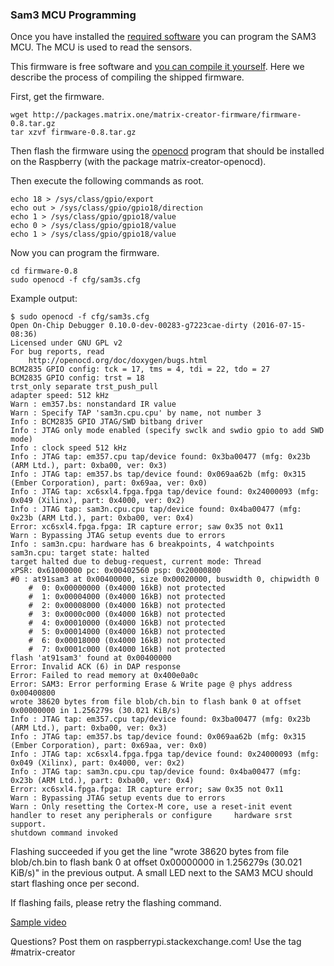 ### Sam3 MCU Programming

Once you have installed the [required software](../getting-started/installation) you can program the SAM3 MCU. The MCU is used to read the sensors.

This firmware is free software and [you can compile it yourself](Sam3). Here we describe the process of compiling the shipped firmware.

First, get the firmware.

    wget http://packages.matrix.one/matrix-creator-firmware/firmware-0.8.tar.gz
    tar xzvf firmware-0.8.tar.gz

Then flash the firmware using the [openocd](https://github.com/matrix-io/matrix-creator-openocd) program that should be installed on the Raspberry (with the package matrix-creator-openocd).

Then execute the following commands as root.

    echo 18 > /sys/class/gpio/export
    echo out > /sys/class/gpio/gpio18/direction
    echo 1 > /sys/class/gpio/gpio18/value
    echo 0 > /sys/class/gpio/gpio18/value
    echo 1 > /sys/class/gpio/gpio18/value

Now you can program the firmware.

    cd firmware-0.8
    sudo openocd -f cfg/sam3s.cfg

Example output:

    $ sudo openocd -f cfg/sam3s.cfg
    Open On-Chip Debugger 0.10.0-dev-00283-g7223cae-dirty (2016-07-15-08:36)
    Licensed under GNU GPL v2
    For bug reports, read
	    http://openocd.org/doc/doxygen/bugs.html
    BCM2835 GPIO config: tck = 17, tms = 4, tdi = 22, tdo = 27
    BCM2835 GPIO config: trst = 18
    trst_only separate trst_push_pull
    adapter speed: 512 kHz
    Warn : em357.bs: nonstandard IR value
    Warn : Specify TAP 'sam3n.cpu.cpu' by name, not number 3
    Info : BCM2835 GPIO JTAG/SWD bitbang driver
    Info : JTAG only mode enabled (specify swclk and swdio gpio to add SWD mode)
    Info : clock speed 512 kHz
    Info : JTAG tap: em357.cpu tap/device found: 0x3ba00477 (mfg: 0x23b (ARM Ltd.), part: 0xba00, ver: 0x3)
    Info : JTAG tap: em357.bs tap/device found: 0x069aa62b (mfg: 0x315 (Ember Corporation), part: 0x69aa, ver: 0x0)
    Info : JTAG tap: xc6sxl4.fpga.fpga tap/device found: 0x24000093 (mfg: 0x049 (Xilinx), part: 0x4000, ver: 0x2)
    Info : JTAG tap: sam3n.cpu.cpu tap/device found: 0x4ba00477 (mfg: 0x23b (ARM Ltd.), part: 0xba00, ver: 0x4)
    Error: xc6sxl4.fpga.fpga: IR capture error; saw 0x35 not 0x11
    Warn : Bypassing JTAG setup events due to errors
    Info : sam3n.cpu: hardware has 6 breakpoints, 4 watchpoints
    sam3n.cpu: target state: halted
    target halted due to debug-request, current mode: Thread
    xPSR: 0x61000000 pc: 0x00402560 psp: 0x20000800
    #0 : at91sam3 at 0x00400000, size 0x00020000, buswidth 0, chipwidth 0
    	#  0: 0x00000000 (0x4000 16kB) not protected
    	#  1: 0x00004000 (0x4000 16kB) not protected
    	#  2: 0x00008000 (0x4000 16kB) not protected
    	#  3: 0x0000c000 (0x4000 16kB) not protected
    	#  4: 0x00010000 (0x4000 16kB) not protected
    	#  5: 0x00014000 (0x4000 16kB) not protected
    	#  6: 0x00018000 (0x4000 16kB) not protected
    	#  7: 0x0001c000 (0x4000 16kB) not protected
    flash 'at91sam3' found at 0x00400000
    Error: Invalid ACK (6) in DAP response
    Error: Failed to read memory at 0x400e0a0c
    Error: SAM3: Error performing Erase & Write page @ phys address 0x00400800
    wrote 38620 bytes from file blob/ch.bin to flash bank 0 at offset 0x00000000 in 1.256279s (30.021 KiB/s)
    Info : JTAG tap: em357.cpu tap/device found: 0x3ba00477 (mfg: 0x23b (ARM Ltd.), part: 0xba00, ver: 0x3)
    Info : JTAG tap: em357.bs tap/device found: 0x069aa62b (mfg: 0x315 (Ember Corporation), part: 0x69aa, ver: 0x0)
    Info : JTAG tap: xc6sxl4.fpga.fpga tap/device found: 0x24000093 (mfg: 0x049 (Xilinx), part: 0x4000, ver: 0x2)
    Info : JTAG tap: sam3n.cpu.cpu tap/device found: 0x4ba00477 (mfg: 0x23b (ARM Ltd.), part: 0xba00, ver: 0x4)
    Error: xc6sxl4.fpga.fpga: IR capture error; saw 0x35 not 0x11
    Warn : Bypassing JTAG setup events due to errors
    Warn : Only resetting the Cortex-M core, use a reset-init event handler to reset any peripherals or configure     hardware srst support.
    shutdown command invoked

Flashing succeeded if you get the line "wrote 38620 bytes from file blob/ch.bin to flash bank 0 at offset 0x00000000 in 1.256279s (30.021 KiB/s)" in the previous output. A small LED next to the SAM3 MCU should start flashing once per second.

If flashing fails, please retry the flashing command.

[Sample video](https://www.youtube.com/watch?v=K4TU3eBAOns)

Questions? Post them on raspberrypi.stackexchange.com! Use the tag #matrix-creator
